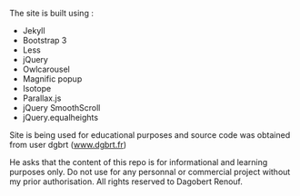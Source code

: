 
The site is built using :

- Jekyll
- Bootstrap 3
- Less
- jQuery
- Owlcarousel
- Magnific popup
- Isotope
- Parallax.js
- jQuery SmoothScroll
- jQuery.equalheights


Site is being used for educational purposes and source code was obtained from user dgbrt (www.dgbrt.fr)

He asks that the content of this repo is for informational and learning purposes only. Do not use for any personnal or commercial project without my prior authorisation. All rights reserved to Dagobert Renouf.
